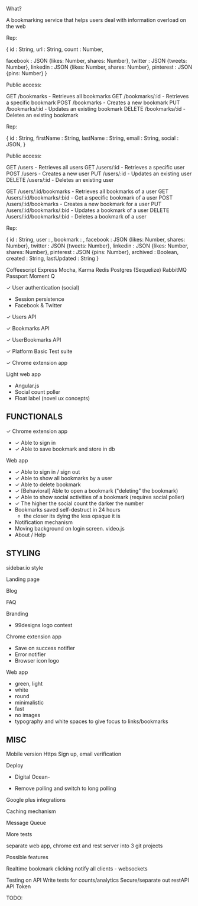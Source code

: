 

What?

A bookmarking service that helps users deal with information overload on the web



<!-- API -->



<!-- Resource: bookmark -->

Rep:

{
  id             : String,
  url            : String,
  count          : Number,
  <!-- bookmarkedBy   : Array <UserId>, -->
  <!-- archivedBy     : Array <UserId>, -->
  facebook       : JSON {likes: Number, shares: Number},
  twitter        : JSON {tweets: Number},
  linkedin       : JSON {likes: Number, shares: Number},
  pinterest      : JSON {pins: Number}
}

Public access:

GET    /bookmarks     - Retrieves all bookmarks
GET    /bookmarks/:id - Retrieves a specific bookmark
POST   /bookmarks     - Creates a new bookmark
PUT    /bookmarks/:id - Updates an existing bookmark
DELETE /bookmarks/:id - Deletes an existing bookmark



<!-- Resource: user -->

Rep:

{
  id        : String,
  firstName : String,
  lastName  : String,
  email     : String,
  social    : JSON,
}

Public access:

GET    /users     - Retrieves all users
GET    /users/:id - Retrieves a specific user
POST   /users     - Creates a new user
PUT    /users/:id - Updates an existing user
DELETE /users/:id - Deletes an existing user

GET    /users/:id/bookmarks      - Retrieves all bookmarks of a user
GET    /users/:id/bookmarks/:bid - Get a specific bookmark of a user
POST   /users/:id/bookmarks      - Creates a new bookmark for a user
PUT    /users/:id/bookmarks/:bid - Updates a bookmark of a user
DELETE /users/:id/bookmarks/:bid - Deletes a bookmark of a user


<!-- Relation: UserBookmark -->

Rep:

{
  id           : String,
  user         : <UserId>,
  bookmark     : <BookmarkId>,
  facebook     : JSON {likes: Number, shares: Number},
  twitter      : JSON {tweets: Number},
  linkedin     : JSON {likes: Number, shares: Number},
  pinterest    : JSON {pins: Number},
  archived     : Boolean,
  created      : String,
  lastUpdated  : String
}






<!-- Stack -->


Coffeescript
Express
Mocha, Karma
Redis
Postgres (Sequelize)
RabbitMQ
Passport
Moment
Q


<!-- Modules -->

✓ User authentication (social)
 - Session persistence
 - Facebook & Twitter

✓ Users API

✓ Bookmarks API

✓ UserBookmarks API

✓ Platform Basic Test suite

✓ Chrome extension app

Light web app
 - Angular.js
 - Social count poller
 - Float label (novel ux concepts)

FUNCTIONALS
------------------
✓ Chrome extension app
- ✓ Able to sign in
- ✓ Able to save bookmark and store in db

Web app
- ✓ Able to sign in / sign out
- ✓ Able to show all bookmarks by a user
- ✓ Able to delete bookmark
- ✓ [Behavioral] Able to open a bookmark ("deleting" the bookmark)
- ✓ Able to show social activities of a bookmark (requires social poller)
- ✓ The higher the social count the darker the number
- Bookmarks saved self-destruct in 24 hours
  - the closer its dying the less opaque it is
- Notification mechanism
- Moving background on login screen. video.js
- About / Help

STYLING
------------------

sidebar.io style

Landing page

Blog

FAQ

Branding
 - 99designs logo contest

Chrome extension app
- Save on success notifier
- Error notifier
- Browser icon logo

Web app
- green, light
- white
- round
- minimalistic
- fast
- no images
- typography and white spaces to give focus to links/bookmarks


MISC
------------------
Mobile version
Https
Sign up, email verification



Deploy
 - Digital Ocean-


 <!-- Future -->

 - Remove polling and switch to long polling

Google plus integrations

 Caching mechanism

 Message Queue

 More tests


<!-- TODO -->

separate web app, chrome ext and rest server into 3 git projects



Possible features

Realtime bookmark clicking notify all clients - websockets


Testing on API
Write tests for counts/analytics
Secure/separate out restAPI API Token


TODO:

